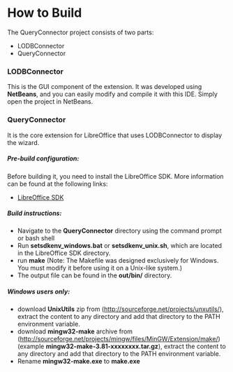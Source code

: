 # How to Build

The QueryConnector project consists of two parts:

* LODBConnector
* QueryConnector

### LODBConnector

This is the GUI component of the extension. It was developed using **NetBeans**, and you can easily modify and compile it with this IDE. Simply open the project in NetBeans.

### QueryConnector

It is the core extension for LibreOffice that uses LODBConnector to display the wizard.

##### Pre-build configuration:

Before building it, you need to install the LibreOffice SDK. More information can be found at the following links:

* [LibreOffice SDK](http://api.libreoffice.org/docs/install.html)

##### Build instructions:

* Navigate to the **QueryConnector** directory using the command prompt or bash shell
* Run **setsdkenv_windows.bat** or **setsdkenv_unix.sh**, which are located in the LibreOffice SDK directory.
* run **make** (Note: The Makefile was designed exclusively for Windows. You must modify it before using it on a Unix-like system.)
* The output file can be found in the **out/bin/** directory.

##### Windows users only:

* download **UnixUtils** zip from (http://sourceforge.net/projects/unxutils/), extract the content to any directory and add that directory to the PATH environment variable.
* download **mingw32-make** archive from (http://sourceforge.net/projects/mingw/files/MinGW/Extension/make/) (example **mingw32-make-3.81-xxxxxxxx.tar.gz**), extract the content to any directory and add that directory to the PATH environment variable.
* Rename **mingw32-make.exe** to **make.exe**

